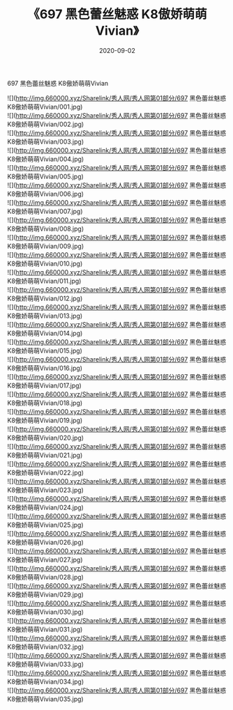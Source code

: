 ﻿---
layout: post
title:  《697 黑色蕾丝魅惑 K8傲娇萌萌Vivian》
date:   2020-09-02
img: http://img.660000.xyz/Sharelink/秀人网/秀人网第01部分/697 黑色蕾丝魅惑 K8傲娇萌萌Vivian/000.jpg
categories: [美女, 清纯, 唯美]
---

697 黑色蕾丝魅惑 K8傲娇萌萌Vivian

  ![](http://img.660000.xyz/Sharelink/秀人网/秀人网第01部分/697 黑色蕾丝魅惑 K8傲娇萌萌Vivian/001.jpg) <br> ![](http://img.660000.xyz/Sharelink/秀人网/秀人网第01部分/697 黑色蕾丝魅惑 K8傲娇萌萌Vivian/002.jpg) <br> ![](http://img.660000.xyz/Sharelink/秀人网/秀人网第01部分/697 黑色蕾丝魅惑 K8傲娇萌萌Vivian/003.jpg) <br> ![](http://img.660000.xyz/Sharelink/秀人网/秀人网第01部分/697 黑色蕾丝魅惑 K8傲娇萌萌Vivian/004.jpg) <br> ![](http://img.660000.xyz/Sharelink/秀人网/秀人网第01部分/697 黑色蕾丝魅惑 K8傲娇萌萌Vivian/005.jpg) <br> ![](http://img.660000.xyz/Sharelink/秀人网/秀人网第01部分/697 黑色蕾丝魅惑 K8傲娇萌萌Vivian/006.jpg) <br> ![](http://img.660000.xyz/Sharelink/秀人网/秀人网第01部分/697 黑色蕾丝魅惑 K8傲娇萌萌Vivian/007.jpg) <br> ![](http://img.660000.xyz/Sharelink/秀人网/秀人网第01部分/697 黑色蕾丝魅惑 K8傲娇萌萌Vivian/008.jpg) <br> ![](http://img.660000.xyz/Sharelink/秀人网/秀人网第01部分/697 黑色蕾丝魅惑 K8傲娇萌萌Vivian/009.jpg) <br> ![](http://img.660000.xyz/Sharelink/秀人网/秀人网第01部分/697 黑色蕾丝魅惑 K8傲娇萌萌Vivian/010.jpg) <br> ![](http://img.660000.xyz/Sharelink/秀人网/秀人网第01部分/697 黑色蕾丝魅惑 K8傲娇萌萌Vivian/011.jpg) <br> ![](http://img.660000.xyz/Sharelink/秀人网/秀人网第01部分/697 黑色蕾丝魅惑 K8傲娇萌萌Vivian/012.jpg) <br> ![](http://img.660000.xyz/Sharelink/秀人网/秀人网第01部分/697 黑色蕾丝魅惑 K8傲娇萌萌Vivian/013.jpg) <br> ![](http://img.660000.xyz/Sharelink/秀人网/秀人网第01部分/697 黑色蕾丝魅惑 K8傲娇萌萌Vivian/014.jpg) <br> ![](http://img.660000.xyz/Sharelink/秀人网/秀人网第01部分/697 黑色蕾丝魅惑 K8傲娇萌萌Vivian/015.jpg) <br> ![](http://img.660000.xyz/Sharelink/秀人网/秀人网第01部分/697 黑色蕾丝魅惑 K8傲娇萌萌Vivian/016.jpg) <br> ![](http://img.660000.xyz/Sharelink/秀人网/秀人网第01部分/697 黑色蕾丝魅惑 K8傲娇萌萌Vivian/017.jpg) <br> ![](http://img.660000.xyz/Sharelink/秀人网/秀人网第01部分/697 黑色蕾丝魅惑 K8傲娇萌萌Vivian/018.jpg) <br> ![](http://img.660000.xyz/Sharelink/秀人网/秀人网第01部分/697 黑色蕾丝魅惑 K8傲娇萌萌Vivian/019.jpg) <br> ![](http://img.660000.xyz/Sharelink/秀人网/秀人网第01部分/697 黑色蕾丝魅惑 K8傲娇萌萌Vivian/020.jpg) <br> ![](http://img.660000.xyz/Sharelink/秀人网/秀人网第01部分/697 黑色蕾丝魅惑 K8傲娇萌萌Vivian/021.jpg) <br> ![](http://img.660000.xyz/Sharelink/秀人网/秀人网第01部分/697 黑色蕾丝魅惑 K8傲娇萌萌Vivian/022.jpg) <br> ![](http://img.660000.xyz/Sharelink/秀人网/秀人网第01部分/697 黑色蕾丝魅惑 K8傲娇萌萌Vivian/023.jpg) <br> ![](http://img.660000.xyz/Sharelink/秀人网/秀人网第01部分/697 黑色蕾丝魅惑 K8傲娇萌萌Vivian/024.jpg) <br> ![](http://img.660000.xyz/Sharelink/秀人网/秀人网第01部分/697 黑色蕾丝魅惑 K8傲娇萌萌Vivian/025.jpg) <br> ![](http://img.660000.xyz/Sharelink/秀人网/秀人网第01部分/697 黑色蕾丝魅惑 K8傲娇萌萌Vivian/026.jpg) <br> ![](http://img.660000.xyz/Sharelink/秀人网/秀人网第01部分/697 黑色蕾丝魅惑 K8傲娇萌萌Vivian/027.jpg) <br> ![](http://img.660000.xyz/Sharelink/秀人网/秀人网第01部分/697 黑色蕾丝魅惑 K8傲娇萌萌Vivian/028.jpg) <br> ![](http://img.660000.xyz/Sharelink/秀人网/秀人网第01部分/697 黑色蕾丝魅惑 K8傲娇萌萌Vivian/029.jpg) <br> ![](http://img.660000.xyz/Sharelink/秀人网/秀人网第01部分/697 黑色蕾丝魅惑 K8傲娇萌萌Vivian/030.jpg) <br> ![](http://img.660000.xyz/Sharelink/秀人网/秀人网第01部分/697 黑色蕾丝魅惑 K8傲娇萌萌Vivian/031.jpg) <br> ![](http://img.660000.xyz/Sharelink/秀人网/秀人网第01部分/697 黑色蕾丝魅惑 K8傲娇萌萌Vivian/032.jpg) <br> ![](http://img.660000.xyz/Sharelink/秀人网/秀人网第01部分/697 黑色蕾丝魅惑 K8傲娇萌萌Vivian/033.jpg) <br> ![](http://img.660000.xyz/Sharelink/秀人网/秀人网第01部分/697 黑色蕾丝魅惑 K8傲娇萌萌Vivian/034.jpg) <br> ![](http://img.660000.xyz/Sharelink/秀人网/秀人网第01部分/697 黑色蕾丝魅惑 K8傲娇萌萌Vivian/035.jpg) <br>